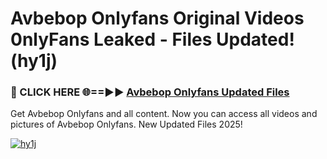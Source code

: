 # Avbebop Onlyfans Original Videos 0nlyFans Leaked - Files Updated! (hy1j)

<h3>🔴 CLICK HERE 🌐==►► <a href="https://tinyurl.com/ehrbuxhb" rel="nofollow">Avbebop Onlyfans Updated Files</a></h3>

Get Avbebop Onlyfans and all content. Now you can access all videos and pictures of Avbebop Onlyfans. New Updated Files 2025!

[![hy1j](https://i.imgur.com/lVYEuWS.gif)](https://tinyurl.com/ehrbuxhb)
